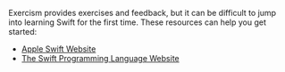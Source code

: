 Exercism provides exercises and feedback, but it can be difficult to jump
into learning Swift for the first time. These
resources can help you get started:

* [Apple Swift Website](http://www.apple.com/swift/)
* [The Swift Programming Language Website](https://swift.org/documentation/)
